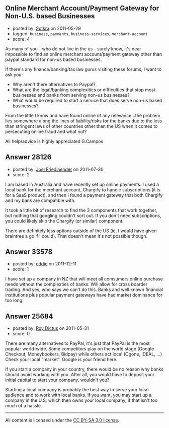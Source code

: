 ## Online Merchant Account/Payment Gateway for Non-U.S. based Businesses

- posted by: [Sotkra](https://stackexchange.com/users/-1/10897-sotkra) on 2011-05-29
- tagged: `business`, `payments`, `business-services`, `merchant-account`
- score: 4

As many of you - who do not live in the us - surely know, it's near impossible to find an online merchant account/payment gateway other than paypal standard for non-us based businesses.

If there's any finance/banking/tax law gurus visiting these forums, I want to ask you:

+ Why aren't there alternatives to Paypal?
+ What are the legal/banking complexities or difficulties that stop most businesses and banks from serving non-us businesses?
+ What would be required to start a service that does serve non-us based businesses?

From the little I know and have found online of any relevance...the problem lies somewhere along the lines of liability/risks for the banks due to the less than stringent laws of other countries other than the US when it comes to persecuting online fraud and what not?

All help/advice is highly appreciated
G.Campos


## Answer 28126

- posted by: [Joel Friedlaender](https://stackexchange.com/users/-1/5543-joel-friedlaender) on 2011-07-30
- score: 2

I am based in Australia and have recently set up online payments. I used a local bank for the merchant account, Chargify to handle subscriptions (it is for a SaaS product), and then I found a payment gateway that both Chargify and my bank are compatible with.

It took a little bit of research to find the 3 components that work together, but nothing that googling couldn't sort out. If you don't need subscriptions, you could likely skip the Chargify (or similar) component.

There are definitely less options outside of the US (ie. I would have given braintree a go if I could). That doesn't mean it's not possible though.


## Answer 33578

- posted by: [eddie](https://stackexchange.com/users/-1/14962-eddie) on 2011-12-11
- score: 1

I have set up a company in NZ that will meet all comsumers online purchase needs without the complexties of banks. Will allow for cross boarder trading. And yes, who says we can't do this. Banks and well known financial institutions plus popular payment gateways have had market dominance for too long.


## Answer 25684

- posted by: [Roy Dictus](https://stackexchange.com/users/-1/8917-roy-dictus) on 2011-05-31
- score: 0

There are many alternatives to PayPal, it's just that PayPal is the most popular world-wide. Some competitors play on the world stage (Google Checkout, Moneybookers, Bidpay) while others act local (Ogone, iDEAL, ...) Check your local "market". Google is your friend here.

If you start a company in your country, there would be no reason why banks should avoid working with you. After all, you would have to deposit your initial capital to start your company, wouldn't you?

Starting a local company is probably the best way to serve your local audience and to work with local banks. If you want, you may start up a company in the U.S. which then owns your local company, if that isn't too much of a hassle.



---

All content is licensed under the [CC BY-SA 3.0 license](https://creativecommons.org/licenses/by-sa/3.0/).
